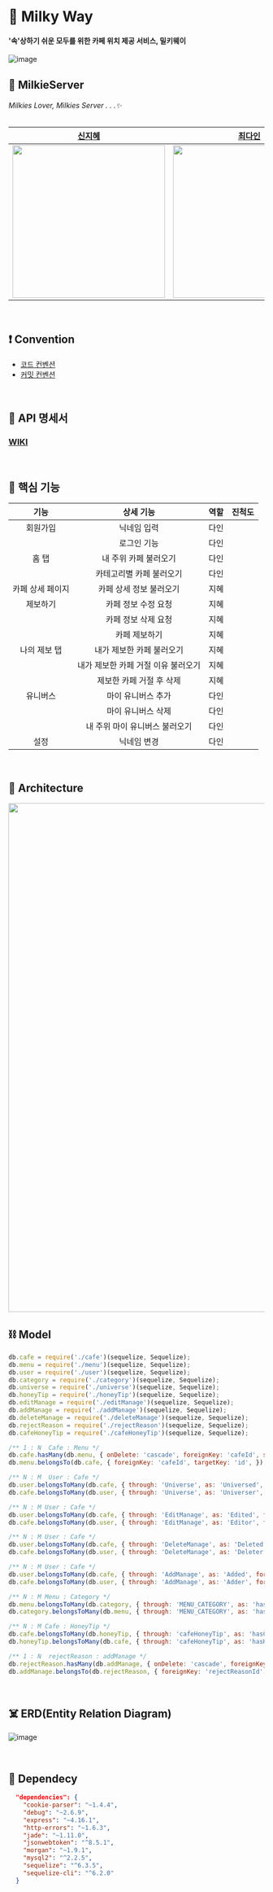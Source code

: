 # 🥛 Milky Way
#### '속'상하기 쉬운 모두를 위한 카페 위치 제공 서비스, 밀키웨이  

![image](https://user-images.githubusercontent.com/43840561/103670502-fe127300-4fbc-11eb-94bd-11b17fac2373.png)

## 👑  MilkieServer
######  Milkies Lover, Milkies Server . . .✨
|               [신지혜](https://github.com/NewWisdom)                |        [최다인](https://github.com/Chedda98)              |
| :----------------------------------------------------------: | :----------------------------------------------------------: | 
| <img src="https://user-images.githubusercontent.com/43840561/103657850-c3550e80-4fad-11eb-91ea-6f1926d49a34.png" height="300" /> | <img src="https://user-images.githubusercontent.com/43840561/103658277-58580780-4fae-11eb-9a62-4c54227747bf.png" height="300" /> | 


<br>


## ❗️ Convention

- [코드 컨벤션](https://www.notion.so/commit-convention-4fe2f1344a444f838baeae80796fd795)
- [커밋 컨벤션](https://www.notion.so/coding-convention-30c0d782d6514786b9614a923023a609)


<br>



## 📖 API 명세서
### [WIKI](https://github.com/MilkyOnOurWay/MilkieServer/wiki)


<br>



## 🔎 핵심 기능 
|       기능       |          상세 기능          | 역할 | 진척도 |
| :--------------: | :-----------------------: | :---: | :----: |
|     회원가입     |         닉네임 입력         | 다인 |           |
|                  |       로그인 기능       | 다인 |           |
|    홈 탭          |    내 주위 카페 불러오기      | 다인 |           |
|                  |     카테고리별 카페 불러오기     | 다인 |           |
| 카페 상세 페이지 |       카페 상세 정보 불러오기        | 지혜 |           |
|     제보하기     |          카페 정보 수정 요청           | 지혜 |           |
|                  |      카페 정보 삭제 요청       | 지혜 |           |
|                  |       카페 제보하기         | 지혜 |           |
|   나의 제보 탭        |     내가 제보한 카페 불러오기     | 지혜 |           |
|                  |   내가 제보한 카페 거절 이유 불러오기   | 지혜 |           |
|               |     제보한 카페 거절 후 삭제      | 지혜 |           |
|       유니버스       |        마이 유니버스 추가        | 다인 |           |
|                  |    마이 유니버스 삭제     | 다인 |           |
|                 |         내 주위 마이 유니버스 불러오기         | 다인 |           |
|       설정       |         닉네임 변경          | 다인 |           |


<br>

## 🚀 Architecture
<img src="https://user-images.githubusercontent.com/43840561/104095511-8c973500-52da-11eb-9cea-e8e77deb35f5.png" width="1000" />



<br>



## ⛓ Model

```javascript
db.cafe = require('./cafe')(sequelize, Sequelize);
db.menu = require('./menu')(sequelize, Sequelize);
db.user = require('./user')(sequelize, Sequelize);
db.category = require('./category')(sequelize, Sequelize);
db.universe = require('./universe')(sequelize, Sequelize);
db.honeyTip = require('./honeyTip')(sequelize, Sequelize);
db.editManage = require('./editManage')(sequelize, Sequelize);
db.addManage = require('./addManage')(sequelize, Sequelize);
db.deleteManage = require('./deleteManage')(sequelize, Sequelize);
db.rejectReason = require('./rejectReason')(sequelize, Sequelize);
db.cafeHoneyTip = require('./cafeHoneyTip')(sequelize, Sequelize);

/** 1 : N  Cafe : Menu */
db.cafe.hasMany(db.menu, { onDelete: 'cascade', foreignKey: 'cafeId', sourceKey: 'id', });
db.menu.belongsTo(db.cafe, { foreignKey: 'cafeId', targetKey: 'id', });

/** N : M  User : Cafe */
db.user.belongsToMany(db.cafe, { through: 'Universe', as: 'Universed', foreignKey: 'userId' });
db.cafe.belongsToMany(db.user, { through: 'Universe', as: 'Universer', foreignKey: 'cafeId' });

/** N : M User : Cafe */
db.user.belongsToMany(db.cafe, { through: 'EditManage', as: 'Edited', foreignKey: 'userId' });
db.cafe.belongsToMany(db.user, { through: 'EditManage', as: 'Editor', foreignKey: 'cafeId' });

/** N : M User : Cafe */
db.user.belongsToMany(db.cafe, { through: 'DeleteManage', as: 'Deleted', foreignKey: 'userId' });
db.cafe.belongsToMany(db.user, { through: 'DeleteManage', as: 'Deleter', foreignKey: 'cafeId' });

/** N : M User : Cafe */
db.user.belongsToMany(db.cafe, { through: 'AddManage', as: 'Added', foreignKey: 'userId' });
db.cafe.belongsToMany(db.user, { through: 'AddManage', as: 'Adder', foreignKey: 'cafeId' });

/** N : M Menu : Category */
db.menu.belongsToMany(db.category, { through: 'MENU_CATEGORY', as: 'hasMenu', foreignKey: 'menuId' });
db.category.belongsToMany(db.menu, { through: 'MENU_CATEGORY', as: 'hasCategory', foreignKey: 'categoryId' });

/** N : M Cafe : HoneyTip */
db.cafe.belongsToMany(db.honeyTip, { through: 'cafeHoneyTip', as: 'hasCafe', foreignKey: 'cafeId' });
db.honeyTip.belongsToMany(db.cafe, { through: 'cafeHoneyTip', as: 'hasHoneyTip', foreignKey: 'honeyTipId' });

/** 1 : N  rejectReason : addManage */
db.rejectReason.hasMany(db.addManage, { onDelete: 'cascade', foreignKey: 'rejectReasonId', sourceKey: 'rejectReasonId', });
db.addManage.belongsTo(db.rejectReason, { foreignKey: 'rejectReasonId', targetKey: 'rejectReasonId', });
```

<br>


## ☠️ ERD(Entity Relation Diagram)
![image](https://user-images.githubusercontent.com/43840561/103655316-67d55180-4faa-11eb-9be7-50e121639e14.png)

<br>

## 🔗 Dependecy
```json
  "dependencies": {
    "cookie-parser": "~1.4.4",
    "debug": "~2.6.9",
    "express": "~4.16.1",
    "http-errors": "~1.6.3",
    "jade": "~1.11.0",
    "jsonwebtoken": "^8.5.1",
    "morgan": "~1.9.1",
    "mysql2": "^2.2.5",
    "sequelize": "^6.3.5",
    "sequelize-cli": "^6.2.0"
  }
 ```


